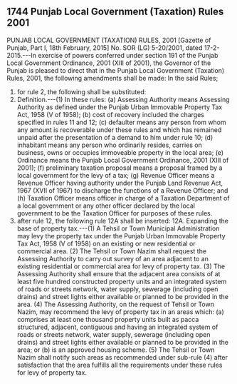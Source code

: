 ## 1744 Punjab Local Government (Taxation) Rules 2001
 
PUNJAB LOCAL GOVERNMENT (TAXATION) RULES, 2001
[Gazette of Punjab, Part I, 18th February, 2015]
No. SOR (LG) 5-20/2001, dated 17-2-2015.---In exercise of powers conferred under section 191 of the Punjab Local Government Ordinance, 2001 (XIII of 2001), the Governor of the Punjab is pleased to direct that in the Punjab Local Government (Taxation) Rules, 2001, the following amendments shall be made:
In the said Rules;

1. for rule 2, the following shall be substituted:
2. Definition.---(1) In these rules:
   (a) Assessing Authority means Assessing Authority as defined under the Punjab Urban Immovable Property Tax Act, 1958 (V of 1958);
   (b) cost of recovery included the charges specified in rules 11 and 12;
   (c) defaulter means any person from whom any amount is recoverable under these rules and which has remained unpaid after the presentation of a demand to him under rule 10;
   (d) inhabitant means any person who ordinarily resides, carries on business, owns or occupies immoveable property in the local area;
   (e) Ordinance means the Punjab Local Government Ordinance, 2001 (XIII of 2001);
   (f) preliminary taxation proposal means a proposal framed by a local government for the levy of a tax;
   (g) Revenue Officer means a Revenue Officer having authority under the Punjab Land Revenue Act, 1967 (XVII of 1967) to discharge the functions of a Revenue Officer; and
   (h) Taxation Officer means officer in charge of a Taxation Department of a local government or any other officer declared by the local government to be the Taxation Officer for purposes of these rules.
3. after rule 12, the following rule 12A shall be inserted:
   12A. Expanding the base of property tax.---(1) A Tehsil or Town Municipal Administration may levy the property tax under the Punjab Urban Immovable Property Tax Act, 1958 (V of 1958) on an existing or new residential or commercial area.
   (2) The Tehsil or Town Nazim shall request the Assessing Authority to carry out survey of an area adjacent to an existing residential or commercial area for levy of property tax.
   (3) The Assessing Authority shall ensure that the adjacent area consists of at least five hundred constructed property units and an integrated system of roads or streets network, water supply, sewerage (including open drains) and street lights either available or planned to be provided in the area.
   (4) The Assessing Authority, on the request of Tehsil or Town Nazim, may recommend the levy of property tax in an areas which:
   (a) comprises at least one thousand property units built as pacca structured, adjacent, contiguous and having an integrated system of roads or streets network, water supply, sewerage (including open drains) and street lights either available or planned to be provided in the area; or
   (b) is an approved housing scheme.
   (5) The Tehsil or Town Nazim shall notify such areas as recommended under sub-rule (4) after satisfaction that the area fulfills all the requirements under these rules for levy of property tax.

